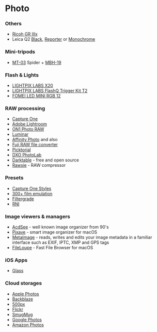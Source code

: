 # Photo


### Others
* [Ricoh GR IIIx](http://www.ricoh-imaging.co.jp/english/products/gr-3/)
* Leica Q2 [Black](https://leica-camera.com/en-SG/photography/cameras/q/q2-black), [Reporter](https://leica-camera.com/en-SG/photography/cameras/q/q2-reporter) or [Monochrome](https://leica-camera.com/en-SG/photography/cameras/q/q2-monochrom)
### Mini-tripods
* [MT-03](https://www.leofoto.com/products_detail.php?id=293) Spider + [MBH-19](https://www.leofoto.com/products_detail.php?id=297)

### Flash & Lights
* [LIGHTPIX LABS X20](https://www.lightpixlabs.com/pages/q20ii)
* [LIGHTPIX LABS FlashQ Trigger Kit T2](https://lightpixlabs.com/pages/flashq-t2)
* [FOMEI LED MINI RGB 12](https://landing.fomei.com/led-mini-rgb-12)

### RAW processing
* [Capture One](https://www.captureone.com/en/)
* [Adobe Lightroom](https://lightroom.adobe.com/)
* [ON1 Photo RAW](https://www.on1.com/)
* [Luminar](https://skylum.com/luminar)
* [Affinity Photo](https://affinity.serif.com/en-us/photo/)
and also
* [Fuji RAW file converter](http://www.fujifilm.com/support/digital_cameras/software/myfinepix_studio/rfc/)
* [Picktorial](https://www.picktorial.com/)
* [DXO PhotoLab](https://www.dxo.com/dxo-photolab/)
* [Darktable](https://www.darktable.org/) - free and open source
* [Rawsie](https://rawsie.co/) - RAW compressor

### Presets
* [Capture One Styles](https://www.captureone.com/en/products-plans/styles)
* [300+ film emulation](https://www.presetpro.com/product/film-emulation-capture-one/)
* [Filtergrade](https://filtergrade.com/product-category/capture-one-styles/)
* [RNI](https://reallyniceimages.com/store.html)

### Image viewers & managers

* [AcdSee](https://www.acdsee.com/en/index) - well known image organizer from 90's
* [Pixave](http://www.littlehj.com/mac/) - smart image organizer for macOS
* [MetaImage](https://neededapps.com/metaimage/) - reads, writes and edits your image metadata in a familiar interface such as EXIF, IPTC, XMP and GPS tags
* [FileLoupe](https://www.fileloupe.com/) - Fast File Browser for macOS

### iOS Apps
* [Glass](https://glass.photo/)

### Cloud storages
* [Apple Photos](https://support.apple.com/photos)
* [Backblaze](https://www.backblaze.com/)
* [500px](https://web.500px.com/)
* [Flickr](https://www.flickr.com/)
* [SmugMug](https://www.smugmug.com/)
* [Google Photos](https://photos.google.com/)
* [Amazon Photos](https://www.amazon.com/Amazon-Photos/b?ie=UTF8&node=13234696011)
